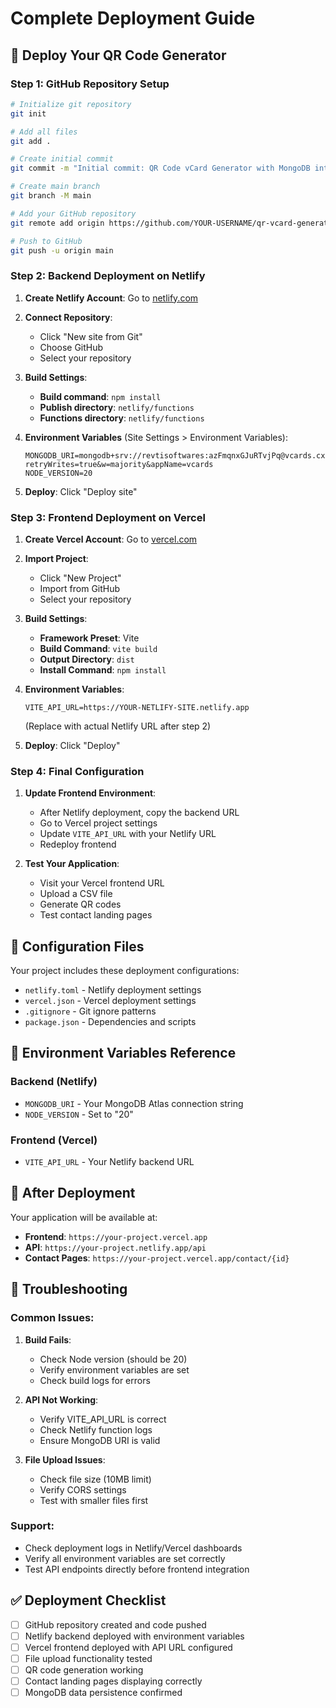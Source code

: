 # Complete Deployment Guide

## 🚀 Deploy Your QR Code Generator

### Step 1: GitHub Repository Setup

```bash
# Initialize git repository
git init

# Add all files
git add .

# Create initial commit
git commit -m "Initial commit: QR Code vCard Generator with MongoDB integration"

# Create main branch
git branch -M main

# Add your GitHub repository
git remote add origin https://github.com/YOUR-USERNAME/qr-vcard-generator.git

# Push to GitHub
git push -u origin main
```

### Step 2: Backend Deployment on Netlify

1. **Create Netlify Account**: Go to [netlify.com](https://netlify.com)

2. **Connect Repository**:
   - Click "New site from Git"
   - Choose GitHub
   - Select your repository

3. **Build Settings**:
   - **Build command**: `npm install`
   - **Publish directory**: `netlify/functions`
   - **Functions directory**: `netlify/functions`

4. **Environment Variables** (Site Settings > Environment Variables):
   ```
   MONGODB_URI=mongodb+srv://revtisoftwares:azFmqnxGJuRTvjPq@vcards.cx8qhoz.mongodb.net/?retryWrites=true&w=majority&appName=vcards
   NODE_VERSION=20
   ```

5. **Deploy**: Click "Deploy site"

### Step 3: Frontend Deployment on Vercel

1. **Create Vercel Account**: Go to [vercel.com](https://vercel.com)

2. **Import Project**:
   - Click "New Project"
   - Import from GitHub
   - Select your repository

3. **Build Settings**:
   - **Framework Preset**: Vite
   - **Build Command**: `vite build`
   - **Output Directory**: `dist`
   - **Install Command**: `npm install`

4. **Environment Variables**:
   ```
   VITE_API_URL=https://YOUR-NETLIFY-SITE.netlify.app
   ```
   (Replace with actual Netlify URL after step 2)

5. **Deploy**: Click "Deploy"

### Step 4: Final Configuration

1. **Update Frontend Environment**:
   - After Netlify deployment, copy the backend URL
   - Go to Vercel project settings
   - Update `VITE_API_URL` with your Netlify URL
   - Redeploy frontend

2. **Test Your Application**:
   - Visit your Vercel frontend URL
   - Upload a CSV file
   - Generate QR codes
   - Test contact landing pages

## 📝 Configuration Files

Your project includes these deployment configurations:

- `netlify.toml` - Netlify deployment settings
- `vercel.json` - Vercel deployment settings
- `.gitignore` - Git ignore patterns
- `package.json` - Dependencies and scripts

## 🔧 Environment Variables Reference

### Backend (Netlify)
- `MONGODB_URI` - Your MongoDB Atlas connection string
- `NODE_VERSION` - Set to "20"

### Frontend (Vercel)
- `VITE_API_URL` - Your Netlify backend URL

## 🎯 After Deployment

Your application will be available at:
- **Frontend**: `https://your-project.vercel.app`
- **API**: `https://your-project.netlify.app/api`
- **Contact Pages**: `https://your-project.vercel.app/contact/{id}`

## 🐛 Troubleshooting

### Common Issues:

1. **Build Fails**:
   - Check Node version (should be 20)
   - Verify environment variables are set
   - Check build logs for errors

2. **API Not Working**:
   - Verify VITE_API_URL is correct
   - Check Netlify function logs
   - Ensure MongoDB URI is valid

3. **File Upload Issues**:
   - Check file size (10MB limit)
   - Verify CORS settings
   - Test with smaller files first

### Support:
- Check deployment logs in Netlify/Vercel dashboards
- Verify all environment variables are set correctly
- Test API endpoints directly before frontend integration

## ✅ Deployment Checklist

- [ ] GitHub repository created and code pushed
- [ ] Netlify backend deployed with environment variables
- [ ] Vercel frontend deployed with API URL configured
- [ ] File upload functionality tested
- [ ] QR code generation working
- [ ] Contact landing pages displaying correctly
- [ ] MongoDB data persistence confirmed